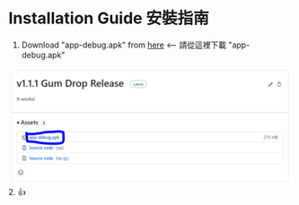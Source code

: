 # Installation Guide 安裝指南

1. Download "app-debug.apk" from [here](https://github.com/Yessir4253/Audiobook-Eagle-Project/releases/tag/v1.1.1) <-- 請從這裡下載 "app-debug.apk"
<img src="/Installation.PNG" alt="Installation Image" style="width:750px;"/>
2. 👍
